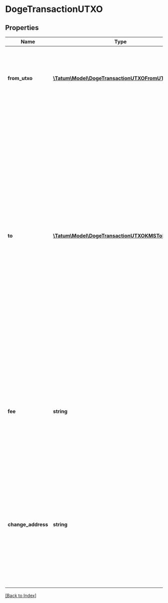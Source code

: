# DogeTransactionUTXO

## Properties

Name | Type | Description | Notes
------------ | ------------- | ------------- | -------------
**from_utxo** | [**\Tatum\Model\DogeTransactionUTXOFromUTXOInner[]**](DogeTransactionUTXOFromUTXOInner.md) | The array of transaction hashes, indexes of its UTXOs, and the private keys of the associated blockchain addresses |
**to** | [**\Tatum\Model\DogeTransactionUTXOKMSToInner[]**](DogeTransactionUTXOKMSToInner.md) | The array of blockchain addresses to send the assets to and the amounts that each address should receive (in DOGE). The difference between the UTXOs calculated in the <code>fromUTXO</code> section and the total amount to receive calculated in the <code>to</code> section will be used as the gas fee. To explicitly specify the fee amount and the blockchain address where any extra funds remaining after covering the fee will be sent, set the <code>fee</code> and <code>changeAddress</code> parameters. |
**fee** | **string** | The fee to be paid for the transaction (in DOGE); if you are using this parameter, you have to also use the <code>changeAddress</code> parameter because these two parameters only work together. | [optional]
**change_address** | **string** | The blockchain address to send any extra assets remaning after covering the fee to; if you are using this parameter, you have to also use the <code>fee</code> parameter because these two parameters only work together. | [optional]

[[Back to Index]](../index.md)
